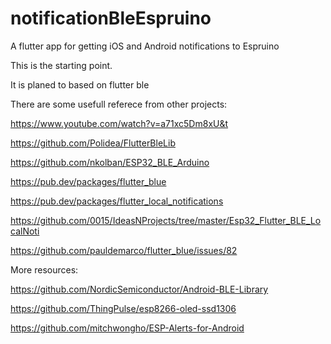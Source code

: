 # notificationBleEspruino
A flutter app for getting iOS and Android notifications to Espruino 

This is the starting point.

It is planed to based on flutter ble

There are some usefull referece from other projects:

https://www.youtube.com/watch?v=a71xc5Dm8xU&t

https://github.com/Polidea/FlutterBleLib

https://github.com/nkolban/ESP32_BLE_Arduino

https://pub.dev/packages/flutter_blue

https://pub.dev/packages/flutter_local_notifications

https://github.com/0015/IdeasNProjects/tree/master/Esp32_Flutter_BLE_LocalNoti

https://github.com/pauldemarco/flutter_blue/issues/82

More resources:

https://github.com/NordicSemiconductor/Android-BLE-Library

https://github.com/ThingPulse/esp8266-oled-ssd1306

https://github.com/mitchwongho/ESP-Alerts-for-Android
